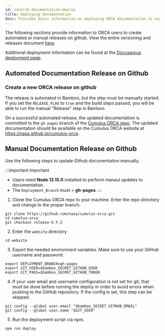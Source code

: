 ```yaml
---
id: contrib-documentation-deploy
title: Deploying Documentation
desc: Provides basic information on deploying ORCA documentation to nasa.github.io
---
```


The following sections provide information to ORCA users to create automated or
manual releases on github. View the entire versioning and releases document 
[here](https://github.com/nasa/cumulus-orca/blob/master/docs/release.md).

Additional deployment information can be found at the [Docusaurus deployment page](https://docusaurus.io/docs/deployment).

## Automated Documentation Release on Github

### Create a new ORCA release on github

The release is automated in Bamboo, but the step must be manually started. If 
you set the `RELEASE_FLAG` to `true` and the build steps passed, you will be 
able to run the manual "Release" step in Bamboo.

On a successful automated release, the updated documentation is committed to the
`gh-pages` branch of the [Cumulus ORCA repo](https://github.com/nasa/cumulus-orca).
The updated documentation should be available on the Cumulus ORCA website at
https://nasa.github.io/cumulus-orca.

## Manual Documentation Release on Github

Use the following steps to update Github documentation manually.

:::important Important

* Users need **Node 12.15.0** installed to perform manaul updates to documentation.
* The `Deployment_Branch` must = **gh-pages**.
:::

1. Clone the Cumulus ORCA repo to your machine. Enter the repo directory and change to 
   the proper branch.

```
git clone https://github.com/nasa/cumulus-orca.git
cd cumulus-orca
git checkout release-X.Y.Z
```

 2. Enter the `website` directory

```
cd website
```

 3. Export the needed environment variables. Make sure to use your GitHub username and 
    password.

```
export DEPLOYMENT_BRANCH=gh-pages
export GIT_USER=$bamboo_SECRET_GITHUB_USER
export GIT_PASS=$bamboo_SECRET_GITHUB_TOKEN
```

 4. If your user email and username configuration is not set for git, that must be 
    done before running the deploy in order to avoid errors when pushing to the GitHub 
    repository. If the config is set, this step can be skipped.

```
git config --global user.email "$bamboo_SECRET_GITHUB_EMAIL"
git config --global user.name "$GIT_USER"
```

 5. Run the deployment script via npm.

```
npm run deploy
```


